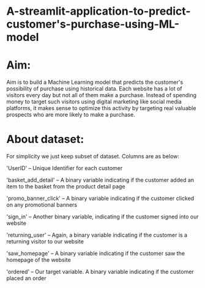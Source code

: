 # A-streamlit-application-to-predict-customer's-purchase-using-ML-model

# Aim:
Aim is to build a Machine Learning model that predicts the customer's possibility of purchase using historical data. Each website has a lot of visitors every day but not all of them make a purchase. Instead of spending money to target such visitors using digital marketing like social media platforms, it makes sense to optimize this activity by targeting real valuable prospects who are more likely to make a purchase.

# About dataset:
For simplicity we just keep subset of dataset. Columns are as below:

'UserID' – Unique Identifier for each customer

'basket_add_detail' – A binary variable indicating if the customer added an item to the basket from the product detail page

'promo_banner_click' – A binary variable indicating if the customer clicked on any promotional banners

'sign_in' – Another binary variable, indicating if the customer signed into our website

'returning_user' – Again, a binary variable indicating if the customer is a returning visitor to our website

'saw_homepage' – A binary variable indicating if the customer saw the homepage of the website

'ordered' – Our target variable. A binary variable indicating if the customer placed an order
